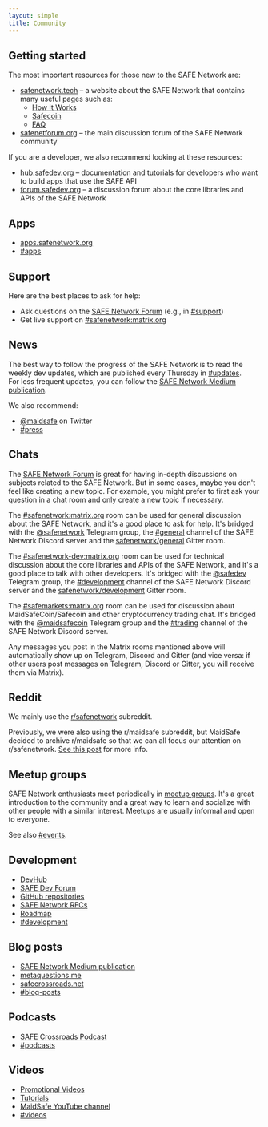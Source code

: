 ```yaml
---
layout: simple
title: Community
---
```


## Getting started

The most important resources for those new to the SAFE Network are:

- [safenetwork.tech](https://safenetwork.tech/) – a website about the SAFE Network that contains many useful pages such as:
  - [How It Works](https://safenetwork.tech/how-it-works/)
  - [Safecoin](https://safenetwork.tech/safecoin/)
  - [FAQ](https://safenetwork.tech/faq/)
- [safenetforum.org](https://safenetforum.org/) – the main discussion forum of the SAFE Network community

If you are a developer, we also recommend looking at these resources:

- [hub.safedev.org](https://hub.safedev.org/) – documentation and tutorials for developers who want to build apps that use the SAFE API
- [forum.safedev.org](https://forum.safedev.org/) – a discussion forum about the core libraries and APIs of the SAFE Network

## Apps

- [apps.safenetwork.org](https://apps.safenetwork.org/)
- [#apps](https://safenetforum.org/c/apps)

## Support

Here are the best places to ask for help:

- Ask questions on the [SAFE Network Forum](https://safenetforum.org/) (e.g., in [#support](https://safenetforum.org/c/support))
- Get live support on [#safenetwork:matrix.org](https://riot.im/app/#/room/#safenetwork:matrix.org)

## News

The best way to follow the progress of the SAFE Network is to read the weekly dev updates, which are published every Thursday in [#updates](https://safenetforum.org/c/development/updates).<br>
For less frequent updates, you can follow the [SAFE Network Medium publication](https://medium.com/safenetwork).

We also recommend:

- [@maidsafe](https://twitter.com/maidsafe) on Twitter
- [#press](https://safenetforum.org/c/press)

## Chats

The [SAFE Network Forum](https://safenetforum.org) is great for having in-depth discussions on subjects related to the SAFE Network. But in some cases, maybe you don't feel like creating a new topic. For example, you might prefer to first ask your question in a chat room and only create a new topic if necessary.

The [#safenetwork:matrix.org](https://riot.im/app/#/room/#safenetwork:matrix.org) room can be used for general discussion about the SAFE Network, and it's a good place to ask for help. It's bridged with the [@safenetwork](https://t.me/safenetwork) Telegram group, the [#general](https://discord.gg/0ak6ESm4oAR3oXik) channel of the SAFE Network Discord server and the [safenetwork/general](https://gitter.im/safenetwork/general) Gitter room.

The [#safenetwork-dev:matrix.org](https://riot.im/app/#/room/#safenetwork-dev:matrix.org) room can be used for technical discussion about the core libraries and APIs of the SAFE Network, and it's a good place to talk with other developers. It's bridged with the [@safedev](https://t.me/safedev) Telegram group, the [#development](https://discord.gg/KPfJXgW) channel of the SAFE Network Discord server and the [safenetwork/development](https://gitter.im/safenetwork/development) Gitter room.

The [#safemarkets:matrix.org](https://riot.im/app/#/room/#safemarkets:matrix.org) room can be used for discussion about MaidSafeCoin/Safecoin and other cryptocurrency trading chat. It's bridged with the [@maidsafecoin](https://t.me/maidsafecoin) Telegram group and the [#trading](https://discord.gg/MzjRRXv) channel of the SAFE Network Discord server.

Any messages you post in the Matrix rooms mentioned above will automatically show up on Telegram, Discord and Gitter (and vice versa: if other users post messages on Telegram, Discord or Gitter, you will receive them via Matrix).

## Reddit

We mainly use the [r/safenetwork](https://www.reddit.com/r/safenetwork) subreddit.

Previously, we were also using the r/maidsafe subreddit, but MaidSafe decided to archive r/maidsafe so that we can all focus our attention on r/safenetwork. [See this post](https://safenetforum.org/t/reddit-migration-to-r-safenetwork/20334) for more info.

## Meetup groups

SAFE Network enthusiasts meet periodically in [meetup groups](/meetup-groups/). It's a great introduction to the community and a great way to learn and socialize with other people with a similar interest. Meetups are usually informal and open to everyone.

See also [#events](https://safenetforum.org/c/community/events).

## Development

- [DevHub](https://hub.safedev.org/)
- [SAFE Dev Forum](https://forum.safedev.org/)
- [GitHub repositories](https://github.com/maidsafe)
- [SAFE Network RFCs](https://github.com/maidsafe/rfcs/blob/master/RFCs-by-status.md)
- [Roadmap](https://safenetwork.tech/timeline/#Roadmap)
- [#development](https://safenetforum.org/c/development)

## Blog posts

- [SAFE Network Medium publication](https://medium.com/safenetwork)
- [metaquestions.me](https://metaquestions.me)
- [safecrossroads.net](https://safecrossroads.net/categories/#articles)
- [#blog-posts](https://safenetforum.org/c/community/blog-posts)

## Podcasts

- [SAFE Crossroads Podcast](https://safecrossroads.net/categories/#podcasts)
- [#podcasts](https://safenetforum.org/c/community/podcasts)

## Videos

- [Promotional Videos](https://www.youtube.com/playlist?list=PL7GqwP0KrKTrk-mpXxPb1l-oyfTHoZIdK)
- [Tutorials](https://www.youtube.com/playlist?list=PL7GqwP0KrKTqUKiSCDCRQDiRhznbeZjRu)
- [MaidSafe YouTube channel](https://www.youtube.com/channel/UChDck5R_C9i6XTrS66tbwOw)
- [#videos](https://safenetforum.org/c/community/videos)
